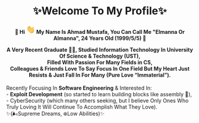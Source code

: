 <h1><div align="center">✨Welcome To My Profile✨</div></h1>

<h4>
<div align="center">🌱 Hi <img src="https://github.com/elmanna/elmanna/blob/main/Hi.gif" width="24" height="24"/> 
  My Name Is Ahmad Mustafa, You Can Call Me "Elmanna Or Almanna", 24 Years Old (1999/5/5) 👀 </div>
<div align="center">
 
  
  A Very Recent Graduate 👨‍🎓, Studied Information Technology In University Of Science & Technology (UST), <br/> Filled With Passion For Many Fields in CS, <br/> Colleagues & Friends Love To Say Focus In One Field But My Heart Just Resists & Just Fall In For Many (Pure Love “Immaterial”).
<div/>
</h4>
<div>
  Recently Focusing In <b>Software Engineering</b> & Interested In: <br/> 
  - <b>Exploit Development</b> (so started to learn building blocks like assembly 👀),<br/> 
  - CyberSecurity (which many others seeking, but I believe Only Ones Who Truly Loving It Will Continue To Accomplish What  They Love).

<div>✨(🌬Supreme Dreams, ❄️Low Abilities)✨</div>

<!---
elmanna/elmanna is a ✨ special ✨ repository because its `README.md` (this file) appears on your GitHub profile.
You can click the Preview link to take a look at your changes.
--->
